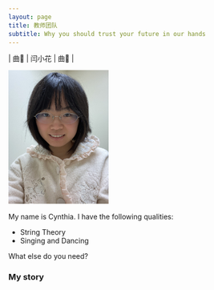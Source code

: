 ```yaml
---
layout: page
title: 教师团队
subtitle: Why you should trust your future in our hands
---
```


| 曲🐹 | 闫小花 | 曲🐹 |

<img src="assets/img/cynthia.JPG" width="200">


My name is Cynthia. I have the following qualities:

- String Theory
- Singing and Dancing

What else do you need?

### My story

